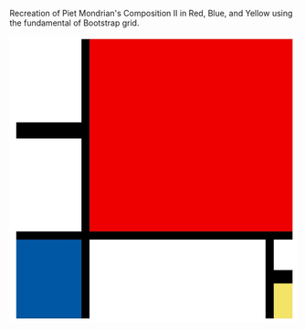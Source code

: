 Recreation of Piet Mondrian's Composition II in Red, Blue, and Yellow using the fundamental of Bootstrap grid.


![alt text](https://github.com/Luisnvb/composition-II-in-red-blue-and-yellow/blob/main/painting.jpg)
